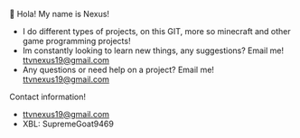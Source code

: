 👋 Hola! My name is Nexus!
- I do different types of projects, on this GIT, more so minecraft and other game programming projects!
- Im constantly looking to learn new things, any suggestions? Email me! ttvnexus19@gmail.com
- Any questions or need help on a project? Email me! ttvnexus19@gmail.com

Contact information!
- ttvnexus19@gmail.com
- XBL: SupremeGoat9469
